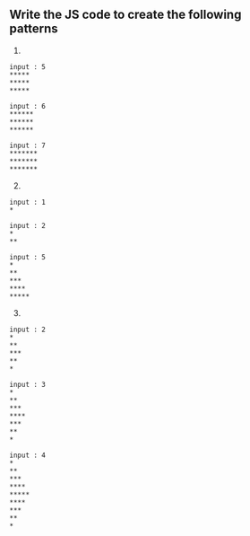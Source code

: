 ## Write the JS code to create the following patterns

1.

```
input : 5
*****
*****
*****
```

```
input : 6
******
******
******
```

```
input : 7
*******
*******
*******
```

2.

```
input : 1
*
```

```
input : 2
*
**
```

```
input : 5
*
**
***
****
*****
```

3.

```
input : 2
*
**
***
**
*
```

```
input : 3
*
**
***
****
***
**
*
```

```
input : 4
*
**
***
****
*****
****
***
**
*
```
